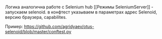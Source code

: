 Логика аналогична работе с Selenium hub [[Режимы SeleniumServer]] - запускаем selenoid. в конфтест указываем в параметрах адрес Selenoid, версию браузера, capabilites. 

Пример: https://github.com/agridyaev/otus-selenoid/blob/master/conftest.py


 